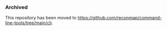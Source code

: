 ### Archived

This repository has been moved to https://github.com/reconmap/command-line-tools/tree/main/cli.
